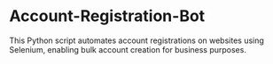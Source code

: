 # Account-Registration-Bot
This Python script automates account registrations on websites using Selenium, enabling bulk account creation for business purposes.
